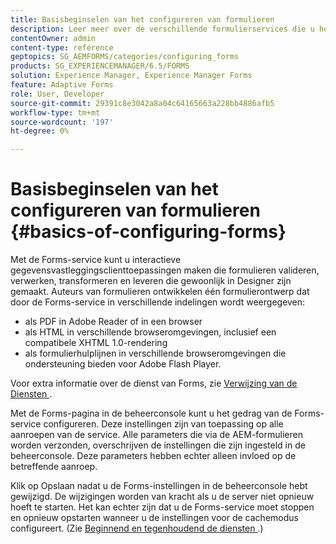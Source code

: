 ```yaml
---
title: Basisbeginselen van het configureren van formulieren
description: Leer meer over de verschillende formulierservices die u helpen interactieve toepassingen voor het vastleggen van gegevens te maken.
contentOwner: admin
content-type: reference
geptopics: SG_AEMFORMS/categories/configuring_forms
products: SG_EXPERIENCEMANAGER/6.5/FORMS
solution: Experience Manager, Experience Manager Forms
feature: Adaptive Forms
role: User, Developer
source-git-commit: 29391c8e3042a8a04c64165663a228bb4886afb5
workflow-type: tm+mt
source-wordcount: '197'
ht-degree: 0%

---
```


# Basisbeginselen van het configureren van formulieren {#basics-of-configuring-forms}

Met de Forms-service kunt u interactieve gegevensvastleggingsclienttoepassingen maken die formulieren valideren, verwerken, transformeren en leveren die gewoonlijk in Designer zijn gemaakt. Auteurs van formulieren ontwikkelen één formulierontwerp dat door de Forms-service in verschillende indelingen wordt weergegeven:

* als PDF in Adobe Reader of in een browser
* als HTML in verschillende browseromgevingen, inclusief een compatibele XHTML 1.0-rendering
* als formulierhulplijnen in verschillende browseromgevingen die ondersteuning bieden voor Adobe Flash Player.

Voor extra informatie over de dienst van Forms, zie [ Verwijzing van de Diensten ](https://www.adobe.com/go/learn_aemforms_services_63).

Met de Forms-pagina in de beheerconsole kunt u het gedrag van de Forms-service configureren. Deze instellingen zijn van toepassing op alle aanroepen van de service. Alle parameters die via de AEM-formulieren worden verzonden, overschrijven de instellingen die zijn ingesteld in de beheerconsole. Deze parameters hebben echter alleen invloed op de betreffende aanroep.

Klik op Opslaan nadat u de Forms-instellingen in de beheerconsole hebt gewijzigd. De wijzigingen worden van kracht als u de server niet opnieuw hoeft te starten. Het kan echter zijn dat u de Forms-service moet stoppen en opnieuw opstarten wanneer u de instellingen voor de cachemodus configureert. (Zie [ Beginnend en tegenhoudend de diensten ](/help/forms/using/admin-help/starting-stopping-services.md#starting-and-stopping-services).)
